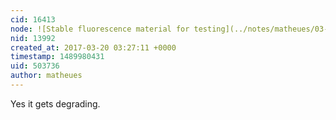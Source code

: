 ```yaml
---
cid: 16413
node: ![Stable fluorescence material for testing](../notes/matheues/03-08-2017/stable-fluorescence-material-for-testing)
nid: 13992
created_at: 2017-03-20 03:27:11 +0000
timestamp: 1489980431
uid: 503736
author: matheues
---
```


Yes it gets degrading.